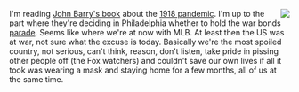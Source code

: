 <img src="http://scripting.com/images/2020/07/27/pandemicBook.png" border="0" align="right">I'm reading <a href="https://www.amazon.com/Great-Influenza-Deadliest-Pandemic-History/dp/0143036491">John Barry's book</a> about the <a href="https://en.wikipedia.org/wiki/Spanish_flu">1918 pandemic</a>. I'm up to the part where they're deciding in Philadelphia whether to hold the war bonds <a href="https://en.wikipedia.org/wiki/Philadelphia_Liberty_Loans_Parade">parade</a>. Seems like where we're at now with MLB. At least then the US was at war, not sure what the excuse is today. Basically we're the most spoiled country, not serious, can't think, reason, don't listen, take pride in pissing other people off (the Fox watchers) and couldn't save our own lives if all it took was wearing a mask and staying home for a few months, all of us at the same time.
